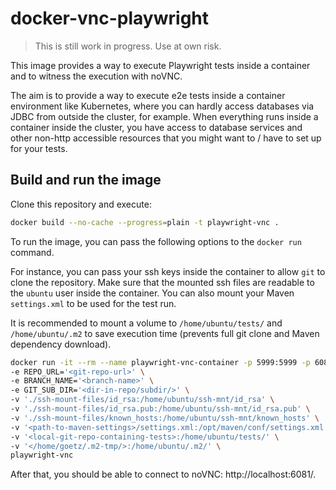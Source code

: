 # docker-vnc-playwright

> This is still work in progress. Use at own risk.

This image provides a way to execute Playwright tests inside a container and to witness the execution with noVNC. 

The aim is to provide a way to execute e2e tests inside a container environment like Kubernetes, where you can hardly access databases via JDBC from outside the cluster, for example. When everything runs inside a container inside the cluster, you have access to database services and other non-http accessible resources that you might want to / have to set up for your tests.

## Build and run the image

Clone this repository and execute:

```bash
docker build --no-cache --progress=plain -t playwright-vnc .
```

To run the image, you can pass the following options to the `docker run` command.

For instance, you can pass your ssh keys inside the container to allow `git` to clone the repository. Make sure that the mounted ssh files are readable to the `ubuntu` user inside the container. You can also mount your Maven `settings.xml` to be used for the test run. 

It is recommended to mount a volume to `/home/ubuntu/tests/` and `/home/ubuntu/.m2` to save execution time (prevents full git clone and Maven dependency download).

```bash
docker run -it --rm --name playwright-vnc-container -p 5999:5999 -p 6081:6081 \
-e REPO_URL='<git-repo-url>' \
-e BRANCH_NAME='<branch-name>' \
-e GIT_SUB_DIR='<dir-in-repo/subdir/>' \
-v './ssh-mount-files/id_rsa:/home/ubuntu/ssh-mnt/id_rsa' \
-v './ssh-mount-files/id_rsa.pub:/home/ubuntu/ssh-mnt/id_rsa.pub' \
-v './ssh-mount-files/known_hosts:/home/ubuntu/ssh-mnt/known_hosts' \
-v '<path-to-maven-settings>/settings.xml:/opt/maven/conf/settings.xml' \
-v '<local-git-repo-containing-tests>:/home/ubuntu/tests/' \
-v '</home/goetz/.m2-tmp/>:/home/ubuntu/.m2/' \
playwright-vnc
```

After that, you should be able to connect to noVNC: http://localhost:6081/. 
